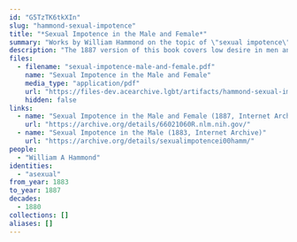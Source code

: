 ```yaml
---
id: "G5TzTK6tkXIn"
slug: "hammond-sexual-impotence"
title: "*Sexual Impotence in the Male and Female*"
summary: "Works by William Hammond on the topic of \"sexual impotence\", which includes both physical defects/difficulties and low desire."
description: "The 1887 version of this book covers low desire in men and in women. The original version, from 1883, focused on men. It describes a few patients that may have been asexual. It was also referenced in Richard von Krafft-Ebing's influential book titled Psychopathia Sexualis."
files:
  - filename: "sexual-impotence-male-and-female.pdf"
    name: "Sexual Impotence in the Male and Female"
    media_type: "application/pdf"
    url: "https://files-dev.acearchive.lgbt/artifacts/hammond-sexual-impotence/sexual-impotence-male-and-female.pdf"
    hidden: false
links:
  - name: "Sexual Impotence in the Male and Female (1887, Internet Archive)"
    url: "https://archive.org/details/66021060R.nlm.nih.gov/"
  - name: "Sexual Impotence in the Male (1883, Internet Archive)"
    url: "https://archive.org/details/sexualimpotencei00hamm/"
people:
  - "William A Hammond"
identities:
  - "asexual"
from_year: 1883
to_year: 1887
decades:
  - 1880
collections: []
aliases: []
---
```


